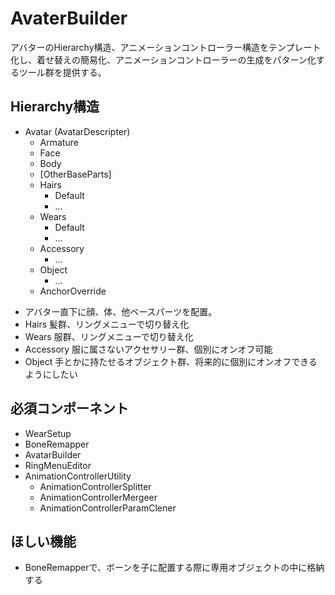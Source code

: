 # AvaterBuilder

アバターのHierarchy構造、アニメーションコントローラー構造をテンプレート化し、着せ替えの簡易化、アニメーションコントローラーの生成をパターン化するツール群を提供する。

## Hierarchy構造

+ Avatar (AvatarDescripter)
    + Armature
    + Face
    + Body
    + [OtherBaseParts]
    + Hairs
        + Default
        + ...
    + Wears
        + Default
        + ...
    + Accessory
        + ...
    + Object
        + ...
    + AnchorOverride

- アバター直下に顔、体、他ベースパーツを配置。
- Hairs 髪群、リングメニューで切り替え化
- Wears 服群、リングメニューで切り替え化 
- Accessory 服に属さないアクセサリー群、個別にオンオフ可能
- Object 手とかに持たせるオブジェクト群、将来的に個別にオンオフできるようにしたい



## 必須コンポーネント
- WearSetup
- BoneRemapper
- AvatarBuilder
- RingMenuEditor
- AnimationControllerUtility
    - AnimationControllerSplitter
    - AnimationControllerMergeer
    - AnimationControllerParamClener

## ほしい機能
- BoneRemapperで、ボーンを子に配置する際に専用オブジェクトの中に格納する
